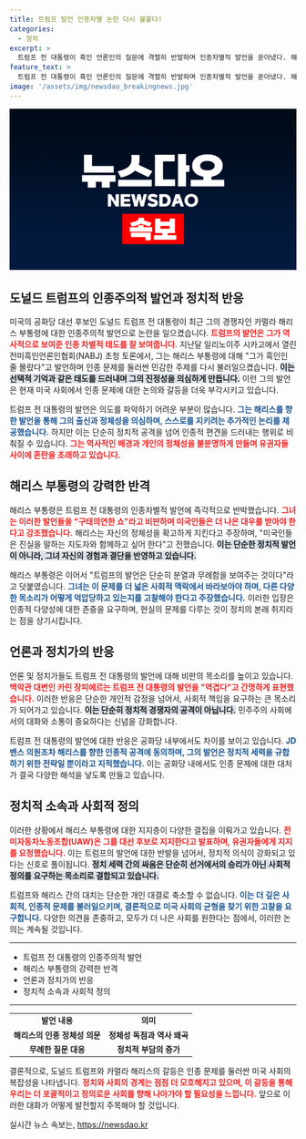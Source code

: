 ```yaml
---
title: 트럼프 발언 인종차별 논란 다시 불붙다!
categories:
  - 정치
excerpt: >
  트럼프 전 대통령이 흑인 언론인의 질문에 격렬히 반발하며 인종차별적 발언을 쏟아냈다. 해리스 부통령은 이를 구태의연한 쇼라 비판하며, 트럼프가 흑인 여성의 날카로운 질문에 무너질 수 있음을 드러냈다.
feature_text: >
  트럼프 전 대통령이 흑인 언론인의 질문에 격렬히 반발하며 인종차별적 발언을 쏟아냈다. 해리스 부통령은 이를 구태의연한 쇼라 비판하며, 트럼프가 흑인 여성의 날카로운 질문에 무너질 수 있음을 드러냈다.
image: '/assets/img/newsdao_breakingnews.jpg'
---
```


<p><img src="/assets/img/newsdao_breakingnews.jpg" alt="bookingtag 속보" /></p>

<h2 data-ke-size="size26">도널드 트럼프의 인종주의적 발언과 정치적 반응</h2>

<p data-ke-size="size16">미국의 공화당 대선 후보인 도널드 트럼프 전 대통령이 최근 그의 경쟁자인 카멀라 해리스 부통령에 대한 인종주의적 발언으로 논란을 일으켰습니다. <b><span style="color: #ee2323;">트럼프의 발언은 그가 역사적으로 보여준 인종 차별적 태도를 잘 보여줍니다.</span></b> 지난달 일리노이주 시카고에서 열린 전미흑인언론인협회(NABJ) 초청 토론에서, 그는 해리스 부통령에 대해 "그가 흑인인 줄 몰랐다"고 발언하며 인종 문제를 둘러싼 민감한 주제를 다시 불러일으켰습니다. <b><span style="background-color: #21538527;">이는 선택적 기억과 같은 태도를 드러내며 그의 진정성을 의심하게 만듭니다.</span></b> 이런 그의 발언은 현재 미국 사회에서 인종 문제에 대한 논의와 갈등을 더욱 부각시키고 있습니다.</p>

<p data-ke-size="size16">트럼프 전 대통령의 발언은 의도를 파악하기 어려운 부분이 많습니다. <b><span style="color: #1a5490;">그는 해리스를 향한 발언을 통해 그의 출신과 정체성을 의심하며, 스스로를 지키려는 추가적인 논리를 제공했습니다.</span></b> 하지만 이는 단순히 정치적 공격을 넘어 인종적 편견을 드러내는 행위로 비춰질 수 있습니다. <b><span style="color: #ee2323;">그는 역사적인 배경과 개인의 정체성을 불분명하게 만들며 유권자들 사이에 혼란을 초래하고 있습니다.</span></b></p>

<h2 data-ke-size="size26">해리스 부통령의 강력한 반격</h2>

<p data-ke-size="size16">해리스 부통령은 트럼프 전 대통령의 인종차별적 발언에 즉각적으로 반박했습니다. <b><span style="color: #ee2323;">그녀는 이러한 발언들을 "구태의연한 쇼"라고 비판하며 미국인들은 더 나은 대우를 받아야 한다고 강조했습니다.</span></b> 해리스는 자신의 정체성을 확고하게 지킨다고 주장하며, "미국인들은 진실을 말하는 지도자와 함께하고 싶어 한다"고 전했습니다. <b><span style="background-color: #21538527;">이는 단순한 정치적 발언이 아니라, 그녀 자신의 경험과 결단을 반영하고 있습니다.</span></b></p>

<p data-ke-size="size16">해리스 부통령은 이어서 "트럼프의 발언은 단순히 분열과 무례함을 보여주는 것이다"라고 덧붙였습니다. <b><span style="color: #1a5490;">그녀는 이 문제를 더 넓은 사회적 맥락에서 바라보아야 하며, 다른 다양한 목소리가 어떻게 억압당하고 있는지를 고찰해야 한다고 주장했습니다.</span></b> 이러한 입장은 인종적 다양성에 대한 존중을 요구하며, 현실의 문제를 다루는 것이 정치의 본래 취지라는 점을 상기시킵니다.</p>

<h2 data-ke-size="size26">언론과 정치가의 반응</h2>

<p data-ke-size="size16">언론 및 정치가들도 트럼프 전 대통령의 발언에 대해 비판의 목소리를 높이고 있습니다. <b><span style="color: #ee2323;">백악관 대변인 카린 장피에르는 트럼프 전 대통령의 발언을 "역겹다"고 간명하게 표현했습니다.</span></b> 이러한 반응은 단순한 개인적 감정을 넘어서, 사회적 책임을 요구하는 큰 목소리가 되어가고 있습니다. <b><span style="background-color: #21538527;">이는 단순히 정치적 경쟁자의 공격이 아닙니다.</span></b> 민주주의 사회에서의 대화와 소통이 중요하다는 신념을 강화합니다.</p>

<p data-ke-size="size16">트럼프 전 대통령의 발언에 대한 반응은 공화당 내부에서도 차이를 보이고 있습니다. <b><span style="color: #1a5490;">JD 밴스 의원조차 해리스를 향한 인종적 공격에 동의하며, 그의 발언은 정치적 세력을 규합하기 위한 전략일 뿐이라고 지적했습니다.</span></b> 이는 공화당 내에서도 인종 문제에 대한 대처가 결국 다양한 해석을 낳도록 만들고 있습니다.</p>

<h2 data-ke-size="size26">정치적 소속과 사회적 정의</h2>

<p data-ke-size="size16">이러한 상황에서 해리스 부통령에 대한 지지층이 다양한 결집을 이뤄가고 있습니다. <b><span style="color: #ee2323;">전미자동차노동조합(UAW)은 그를 대선 후보로 지지한다고 발표하며, 유권자들에게 지지를 요청했습니다.</span></b> 이는 트럼프의 발언에 대한 반발을 넘어서, 정치적 의식이 강화되고 있다는 신호로 풀이됩니다. <b><span style="background-color: #21538527;">정치 세력 간의 싸움은 단순히 선거에서의 승리가 아닌 사회적 정의를 요구하는 목소리로 결합되고 있습니다.</span></b></p>

<p data-ke-size="size16">트럼프와 해리스 간의 대치는 단순한 개인 대결로 축소할 수 없습니다. <b><span style="color: #1a5490;">이는 더 깊은 사회적, 인종적 문제를 불러일으키며, 결론적으로 미국 사회의 균형을 찾기 위한 고찰을 요구합니다.</span></b> 다양한 의견을 존중하고, 모두가 더 나은 사회를 원한다는 점에서, 이러한 논의는 계속될 것입니다.</p>

<hr>

<ul>
  <li>트럼프 전 대통령의 인종주의적 발언</li>
  <li>해리스 부통령의 강력한 반격</li>
  <li>언론과 정치가의 반응</li>
  <li>정치적 소속과 사회적 정의</li>
</ul>

<hr>

<table style="width: 100%; border-collapse: collapse;">
  <tr>
    <td style="text-align: center; height: 17px;"><b>발언 내용</b></td>
    <td style="text-align: center; height: 17px;"><b>의미</b></td>
  </tr>
  <tr>
    <td style="text-align: center; height: 17px;"><b>해리스의 인종 정체성 의문</b></td>
    <td style="text-align: center; height: 17px;"><b>정체성 독점과 역사 왜곡</b></td>
  </tr>
  <tr>
    <td style="text-align: center; height: 17px;"><b>무례한 질문 대응</b></td>
    <td style="text-align: center; height: 17px;"><b>정치적 부담의 증가</b></td>
  </tr>
</table>

<p data-ke-size="size16">결론적으로, 도널드 트럼프와 카멀라 해리스의 갈등은 인종 문제를 둘러싼 미국 사회의 복잡성을 나타냅니다. <b><span style="color: #ee2323;">정치와 사회의 경계는 점점 더 모호해지고 있으며, 이 갈등을 통해 우리는 더 포괄적이고 정의로운 사회를 향해 나아가야 할 필요성을 느낍니다.</span></b> 앞으로 이러한 대화가 어떻게 발전할지 주목해야 할 것입니다.</p>
실시간 뉴스 속보는, <a href="https://newsdao.kr" rel="dofollow">https://newsdao.kr</a>


